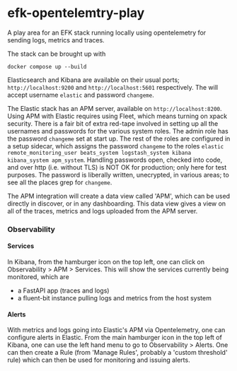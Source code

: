 # efk-opentelemtry-play
A play area for an EFK stack running locally using opentelemetry for sending logs, metrics and traces.

The stack can be brought up with
```
docker compose up --build
```

Elasticsearch and Kibana are available on their usual ports; `http://localhost:9200` and `http://localhost:5601` respectively. The will accept username `elastic` and password `changeme`.

The Elastic stack has an APM server, available on `http://localhost:8200`. Using APM with Elastic requires using Fleet, which means turning on xpack security. There is a fair bit of extra red-tape involved in setting up all the usernames and passwords for the various system roles. The admin role has the password `changeme` set at start up. The rest of the roles are configured in a setup sidecar, which assigns the password `changeme` to the roles `elastic remote_monitoring_user beats_system logstash_system kibana kibana_system apm_system`. Handling passwords open, checked into code, and over http (i.e. without TLS) is NOT OK for production; only here for test purposes. The password is liberally written, unecrypted, in various areas; to see all the places grep for `changeme`.

The APM integration will create a data view called 'APM', which can be used directly in discover, or in any dashboarding. This data view gives a view on all of the traces, metrics and logs uploaded from the APM server.

### Observability

#### Services

In Kibana, from the hamburger icon on the top left, one can click on Observability > APM > Services. This will show the services currently being monitored, which are
- a FastAPI app (traces and logs)
- a fluent-bit instance pulling logs and metrics from the host system

#### Alerts

With metrics and logs going into Elastic's APM via Opentelemetry, one can configure alerts in Elastic. From the main hamburger icon in the top left of Kibana, one can use the left hand menu to go to Observability > Alerts. One can then create a Rule (from 'Manage Rules', probably a 'custom threshold' rule) which can then be used for monitoring and issuing alerts.